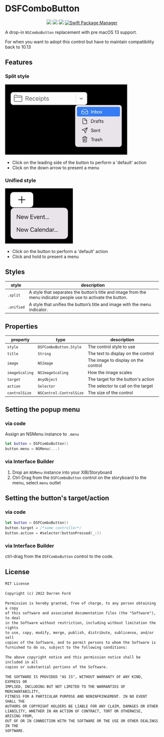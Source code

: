 # DSFComboButton

<p align="center">
    <img src="https://img.shields.io/github/v/tag/dagronf/DSFComboButton" />
    <img src="https://img.shields.io/badge/macOS-10.14+-red" />
    <img src="https://img.shields.io/badge/License-MIT-lightgrey" />
    <a href="https://swift.org/package-manager">
        <img src="https://img.shields.io/badge/spm-compatible-brightgreen.svg?style=flat" alt="Swift Package Manager" />
    </a>
</p>
<p align="center">

A drop-in `NSComboButton` replacement with pre macOS 13 support.

For when you want to adopt this control but have to maintain compatibility back to 10.13

## Features

### Split style

![Split style](./art/nscombobutton-split.jpg)

* Click on the leading side of the button to perform a 'default' action
* Click on the down arrow to present a menu

### Unified style

![Unified style](./art/nscombobutton-unified.jpg)

* Click on the button to perform a 'default' action
* Click and hold to present a menu

## Styles

| style      | description    |
|------------|----------------|
| `.split`   | A style that separates the button’s title and image from the menu indicator people use to activate the button. |
| `.unified` | A style that unifies the button’s title and image with the menu indicator. |

## Properties

| property       | type    | description                                          |
|----------------|---------|------------------------------------------------------|
| `style`        | `DSFComboButton.Style`  | The control style to use             |
| `title`        | `String`                | The text to display on the control   |
| `image`        | `NSImage`               | The image to display on the control  |
| `imageScaling` | `NSImageScaling`        | How the image scales                 |
| `target`       | `AnyObject`             | The target for the button's action   |
| `action`       | `Selector`              | The selector to call on the target   |
| `controlSize`  | `NSControl.ControlSize` | The size of the control              |

## Setting the popup menu

### via code

Assign an NSMenu instance to `.menu`

```swift
let button = DSFComboButton()
button.menu = NSMenu(...)
```

### via Interface Builder

1. Drop an `NSMenu` instance into your XIB/Storyboard
2. Ctrl-Drag from the `DSFComboButton` control on the storyboard to the menu, select `menu` outlet

## Setting the button's target/action

### via code

```swift
let button = DSFComboButton()
button.target = /*some controller*/
button.action = #selector(buttonPressed(_:))
```

### via Interface Builder

ctrl-drag from the `DSFComboButton` control to the code.

## License

```
MIT License

Copyright (c) 2022 Darren Ford

Permission is hereby granted, free of charge, to any person obtaining a copy
of this software and associated documentation files (the "Software"), to deal
in the Software without restriction, including without limitation the rights
to use, copy, modify, merge, publish, distribute, sublicense, and/or sell
copies of the Software, and to permit persons to whom the Software is
furnished to do so, subject to the following conditions:

The above copyright notice and this permission notice shall be included in all
copies or substantial portions of the Software.

THE SOFTWARE IS PROVIDED "AS IS", WITHOUT WARRANTY OF ANY KIND, EXPRESS OR
IMPLIED, INCLUDING BUT NOT LIMITED TO THE WARRANTIES OF MERCHANTABILITY,
FITNESS FOR A PARTICULAR PURPOSE AND NONINFRINGEMENT. IN NO EVENT SHALL THE
AUTHORS OR COPYRIGHT HOLDERS BE LIABLE FOR ANY CLAIM, DAMAGES OR OTHER
LIABILITY, WHETHER IN AN ACTION OF CONTRACT, TORT OR OTHERWISE, ARISING FROM,
OUT OF OR IN CONNECTION WITH THE SOFTWARE OR THE USE OR OTHER DEALINGS IN THE
SOFTWARE.
```
